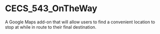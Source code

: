 # CECS_543_OnTheWay
A Google Maps add-on that will allow users to find a convenient location to stop at while in route to their final destination.
